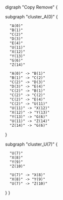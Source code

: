 digraph "Copy Remove" {

  subgraph "cluster_A(0)" {

      "A(0)"
      "B(1)"
      "C(2)"
      "D(3)"
      "E(4)"
      "U(11)"
      "X(12)"
      "Y(13)"
      "G(6)"
      "Z(14)"

      "A(0)" -> "B(1)"
      "B(1)" -> "C(2)"
      "C(2)" -> "D(3)"
      "D(3)" -> "E(4)"
      "C(2)" -> "B(1)"
      "C(2)" -> "C(2)"
      "C(2)" -> "E(4)"
      "C(2)" -> "U(11)"
      "U(11)" -> "X(12)"
      "X(12)" -> "Y(13)"
      "Y(13)" -> "G(6)"
      "U(11)" -> "Z(14)"
      "Z(14)" -> "G(6)"

  }

  subgraph "cluster_U(7)" {

      "U(7)"
      "X(8)"
      "Y(9)"
      "Z(10)"

      "U(7)" -> "X(8)"
      "X(8)" -> "Y(9)"
      "U(7)" -> "Z(10)"

  }
}

